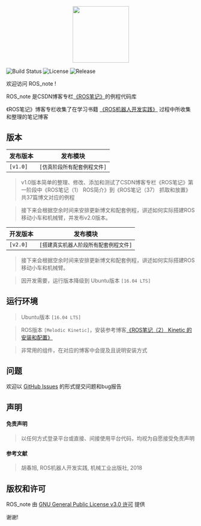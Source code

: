 <div align=center><img src="https://img-blog.csdnimg.cn/20190614093941132.png" width="150" height="150" /></div>

![Build Status](https://img.shields.io/badge/build-passing-brightgreen)
![License](https://img.shields.io/badge/license-%20GPL--3.0-blue)
![Release](https://img.shields.io/badge/release-v1.0-blue)

欢迎访问 ROS_note !

ROS_note 是CSDN博客专栏[《ROS笔记》](https://joveh-h.blog.csdn.net/category_9290184.html)的例程代码库

《ROS笔记》博客专栏收集了在学习书籍 [《ROS机器人开发实践》](http://www.guyuehome.com/1936) 过程中所收集和整理的笔记博客

## 版本

| 发布版本 | 发布模块 |
| --- | --- |
| `[v1.0]` | `[仿真阶段所有配套例程文件]` |

> v1.0版本简单的整理、修改、添加和测试了CSDN博客专栏《ROS笔记》第一阶段中《ROS笔记（1） ROS简介》到《ROS笔记（37） 抓取和放置》共37篇博文对应的例程

> 接下来会根据空余时间来安排更新博文和配套例程，讲述如何实际搭建ROS移动小车和机械臂，并发布v2.0版本。


| 开发版本 | 发布模块 |
| --- | --- |
| `[v2.0]` | `[搭建真实机器人阶段所有配套例程文件]` |

> 接下来会根据空余时间来安排更新博文和配套例程，讲述如何实际搭建ROS移动小车和机械臂。

> 因开发需要，运行版本降级到 Ubuntu版本 `[16.04 LTS]`

## 运行环境
> Ubuntu版本 `[16.04 LTS]`

> ROS版本 `[Melodic Kinetic]`，安装参考博客[《ROS笔记（2） Kinetic 的安装和配置》](https://joveh-h.blog.csdn.net/article/details/89710147)

> 非常用的组件，在对应的博客中会提及且说明安装方式

## 问题
欢迎以 [GitHub Issues](https://github.com/JoveH-H/ROS_note/issues) 的形式提交问题和bug报告

## 声明
#### 免责声明
> 以任何方式登录平台或直接、间接使用平台代码，均视为自愿接受免责声明

#### 参考文献
> 胡春旭, ROS机器人开发实践, 机械工业出版社, 2018

## 版权和许可
ROS_note 由 [GNU General Public License v3.0 许可](https://github.com/JoveH-H/ROS_note/blob/master/LICENSE) 提供

谢谢!
